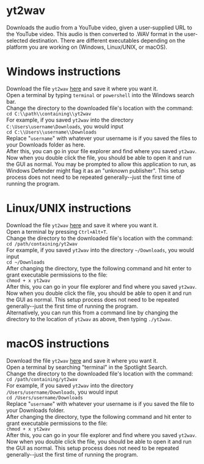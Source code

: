# yt2wav
Downloads the audio from a YouTube video, given a user-supplied URL to the YouTube video. This audio is then converted to .WAV format in the user-selected destination. There are different executables depending on the platform you are working on (Windows, Linux/UNIX, or macOS).
# Windows instructions
Download the file <code>yt2wav</code> [here](https://github.com/Dmartinez-96/yt2wav/tree/main/Windows_64bit/Win64_exe) and save it where you want it.  
Open a terminal by typing <code>terminal</code> or <code>powershell</code> into the Windows search bar.  
Change the directory to the downloaded file's location with the command:  
  <code>cd C:\\\\path\\\\containing\\\\yt2wav</code>  
For example, if you saved <code>yt2wav</code> into the directory <code>C:\\Users\\username\\Downloads</code>, you would input  
  <code>cd C:\\\\Users\\\\username\\\\Downloads</code>  
Replace "<code>username</code>" with whatever your username is if you saved the files to your Downloads folder as here.  
After this, you can go in your file explorer and find where you saved <code>yt2wav</code>. Now when you double click the file, you should be able to open it and run the GUI as normal. You may be prompted to allow this application to run, as Windows Defender might flag it as an "unknown publisher". This setup process does not need to be repeated generally--just the first time of running the program.
# Linux/UNIX instructions
Download the file <code>yt2wav</code> [here](https://github.com/Dmartinez-96/yt2wav/tree/main/Linux/Linux_exe) and save it where you want it.  
Open a terminal by pressing <code>Ctrl+Alt+T</code>.  
Change the directory to the downloaded file's location with the command:  
  <code>cd /path/containing/yt2wav</code>  
For example, if you saved <code>yt2wav</code> into the directory <code>~/Downloads</code>, you would input  
  <code>cd ~/Downloads</code>  
After changing the directory, type the following command and hit enter to grant executable permissions to the file:  
  <code>chmod + x yt2wav</code>  
After this, you can go in your file explorer and find where you saved <code>yt2wav</code>. Now when you double click the file, you should be able to open it and run the GUI as normal. This setup process does not need to be repeated generally--just the first time of running the program.  
Alternatively, you can run this from a command line by changing the directory to the location of <code>yt2wav</code> as above, then typing <code>./yt2wav</code>.
# macOS instructions
Download the file <code>yt2wav</code> [here](https://github.com/Dmartinez-96/yt2wav/blob/main/macOS/macOS_exe/yt2wav) and save it where you want it.  
Open a terminal by searching "terminal" in the Spotlight Search.  
Change the directory to the downloaded file's location with the command:  
  <code>cd /path/containing/yt2wav</code>  
For example, if you saved <code>yt2wav</code> into the directory <code>/Users/username/Downloads</code>, you would input  
  <code>cd /Users/username/Downloads</code>  
Replace "<code>username</code>" with whatever your username is if you saved the file to your Downloads folder.  
After changing the directory, type the following command and hit enter to grant executable permissions to the file:  
  <code>chmod + x yt2wav</code>  
After this, you can go in your file explorer and find where you saved <code>yt2wav</code>. Now when you double click the file, you should be able to open it and run the GUI as normal. This setup process does not need to be repeated generally--just the first time of running the program.
